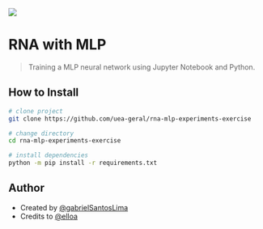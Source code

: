 ![](./repo/logo.png)

# RNA with MLP

> Training a MLP neural network using Jupyter Notebook and Python.

## How to Install

```bash
# clone project
git clone https://github.com/uea-geral/rna-mlp-experiments-exercise

# change directory
cd rna-mlp-experiments-exercise

# install dependencies
python -m pip install -r requirements.txt
```

## Author

- Created by [@gabrielSantosLima](https://github.com/gabrielSantosLima/)
- Credits to [@elloa](https://github.com/elloa)
